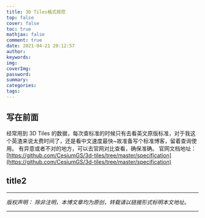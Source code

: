 ```yaml
---
title: 3D Tiles格式规范
top: false
cover: false
toc: true
mathjax: false
comment: true
date: 2021-04-21 20:12:57
author:
keywords:
img:
coverImg:
password:
summary:
categories:
tags:
---
```


## 写在前面

经常用到 3D Tiles 的数据，每次查标准的时候只有去看英文原版标准，对于我这个英渣来说太费时间了，还是看中文速度最快~故准备写个标准博客，留着查询使用。
有异意或者不对的地方，可以去官网对比查看，确保准确。
官网文档地址：[https://github.com/CesiumGS/3d-tiles/tree/master/specification](https://github.com/CesiumGS/3d-tiles/tree/master/specification)

## title2

---

_版权声明：_
_除非注明，本博文章均为原创，转载请以链接形式标明本文地址。_

---
